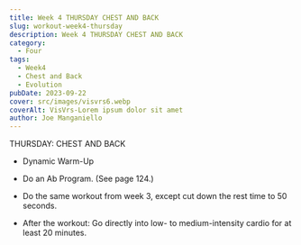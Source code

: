 ```yaml
---
title: Week 4 THURSDAY CHEST AND BACK
slug: workout-week4-thursday 
description: Week 4 THURSDAY CHEST AND BACK
category:
  - Four
tags:
  - Week4
  - Chest and Back
  - Evolution
pubDate: 2023-09-22
cover: src/images/visvrs6.webp
coverAlt: VisVrs-Lorem ipsum dolor sit amet  
author: Joe Manganiello 
---
```


THURSDAY: CHEST AND BACK

- Dynamic Warm-Up

- Do an Ab Program. (See page 124.)

- Do the same workout from week 3, except cut down the rest time to 50 seconds.

- After the workout: Go directly into low- to medium-intensity cardio for at least 20 minutes.